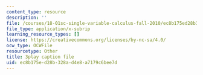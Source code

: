 ```yaml
---
content_type: resource
description: ''
file: /courses/18-01sc-single-variable-calculus-fall-2010/ec8b175ed28b328ad4e8a7179c6bee7d_Bv9kVDcj7yo.srt
file_type: application/x-subrip
learning_resource_types: []
license: https://creativecommons.org/licenses/by-nc-sa/4.0/
ocw_type: OCWFile
resourcetype: Other
title: 3play caption file
uid: ec8b175e-d28b-328a-d4e8-a7179c6bee7d
---
```

